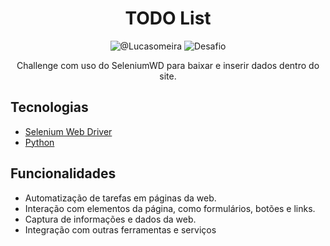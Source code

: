 <h1 align="center">
  TODO List
</h1>

<p align="center">
 <img src="https://img.shields.io/static/v1?label=LinkedIN&message=Lucas Meira&color=8257E5&labelColor=000000" alt="@Lucasomeira" />
 <img src="https://img.shields.io/static/v1?label=Tipo&message=Desafio&color=8257E5&labelColor=000000" alt="Desafio" />
</p>


<p align="center">
  Challenge com uso do SeleniumWD para baixar e inserir dados dentro do site.
</p>


## Tecnologias
 
- [Selenium Web Driver](https://www.selenium.dev/documentation/webdriver/)
- [Python](https://www.python.org/)

## Funcionalidades

- Automatização de tarefas em páginas da web.
- Interação com elementos da página, como formulários, botões e links.
- Captura de informações e dados da web.
- Integração com outras ferramentas e serviços

